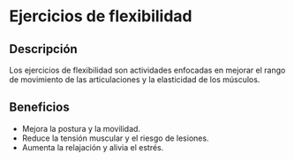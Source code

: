 # Ejercicios de flexibilidad

## Descripción
Los ejercicios de flexibilidad son actividades enfocadas en mejorar el rango de movimiento de las articulaciones y la elasticidad de los músculos.

## Beneficios
- Mejora la postura y la movilidad.
- Reduce la tensión muscular y el riesgo de lesiones.
- Aumenta la relajación y alivia el estrés.
